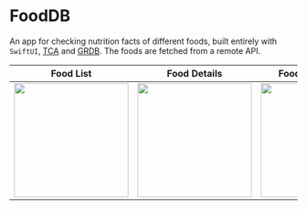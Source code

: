 # FoodDB
An app for checking nutrition facts of different foods, built entirely with `SwiftUI`, [TCA](https://github.com/pointfreeco/swift-composable-architecture) and [GRDB](https://github.com/groue/GRDB.swift). 
The foods are fetched from a remote API.

| Food List | Food Details | Food Comparison | Spotlight Indexing |
| ------------- | ------------- | ------------- | ------------- |
| <img src="https://github.com/vykut/FoodDB/assets/29523833/c51236c6-f1e7-4c11-b72c-2e42ccd04bc5" width="200"> | <img src="https://github.com/vykut/FoodDB/assets/29523833/4962c848-0f8d-4087-b642-a46cafa1463b" width="200"> | <img src="https://github.com/vykut/FoodDB/assets/29523833/13c6c9ae-6ef2-4bd6-99cc-666d0c682a4c" width="200"> | <img src="https://github.com/vykut/FoodDB/assets/29523833/88c9dfb7-df11-4d75-802c-3831af5aeef3" width="200">
